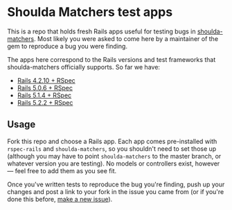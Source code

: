 # Shoulda Matchers test apps

This is a repo that holds fresh Rails apps useful for testing bugs in
[shoulda-matchers]. Most likely you were asked to come here by a maintainer of
the gem to reproduce a bug you were finding.

[shoulda-matchers]: http://github.com/thoughtbot/shoulda-matchers

The apps here correspond to the Rails versions and test frameworks that
shoulda-matchers officially supports. So far we have:

* [Rails 4.2.10 + RSpec](rails-4-2-and-rspec)
* [Rails 5.0.6 + RSpec](rails-5-0-and-rspec)
* [Rails 5.1.4 + RSpec](rails-5-1-and-rspec)
* [Rails 5.2.2 + RSpec](rails-5-2-and-rspec)

## Usage

Fork this repo and choose a Rails app. Each app comes pre-installed with
`rspec-rails` and `shoulda-matchers`, so you shouldn't need to set those up
(although you may have to point `shoulda-matchers` to the master branch, or
whatever version you are testing). No models or controllers exist, however —
feel free to add them as you see fit.

Once you've written tests to reproduce the bug you're finding, push up your
changes and post a link to your fork in the issue you came from (or if you're
done this before, [make a new issue]).

[make a new issue]: http://github.com/thoughtbot/shoulda-matchers/issues/new
